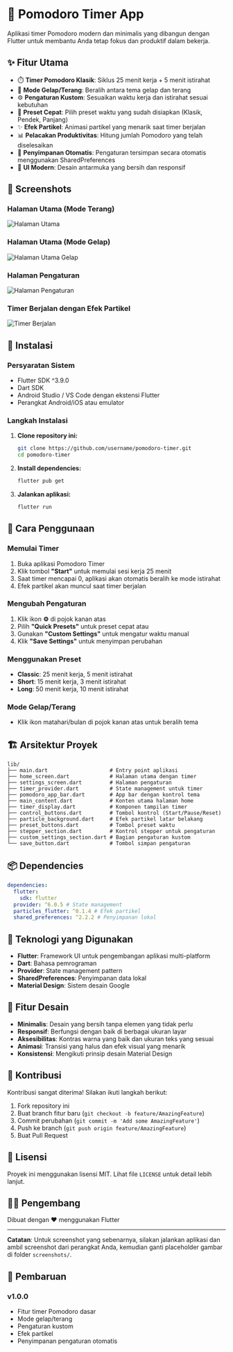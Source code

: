 # 🍅 Pomodoro Timer App

Aplikasi timer Pomodoro modern dan minimalis yang dibangun dengan Flutter untuk membantu Anda tetap fokus dan produktif dalam bekerja.

## ✨ Fitur Utama

- ⏱️ **Timer Pomodoro Klasik**: Siklus 25 menit kerja + 5 menit istirahat
- 🎨 **Mode Gelap/Terang**: Beralih antara tema gelap dan terang
- ⚙️ **Pengaturan Kustom**: Sesuaikan waktu kerja dan istirahat sesuai kebutuhan
- 🎯 **Preset Cepat**: Pilih preset waktu yang sudah disiapkan (Klasik, Pendek, Panjang)
- ✨ **Efek Partikel**: Animasi partikel yang menarik saat timer berjalan
- 📊 **Pelacakan Produktivitas**: Hitung jumlah Pomodoro yang telah diselesaikan
- 💾 **Penyimpanan Otomatis**: Pengaturan tersimpan secara otomatis menggunakan SharedPreferences
- 📱 **UI Modern**: Desain antarmuka yang bersih dan responsif

## 📸 Screenshots

### Halaman Utama (Mode Terang)

![Halaman Utama](screenshots/screenshot1.png)

### Halaman Utama (Mode Gelap)

![Halaman Utama Gelap](screenshots/screenshot2.png)

### Halaman Pengaturan

![Halaman Pengaturan](screenshots/screenshot4.png)

### Timer Berjalan dengan Efek Partikel

![Timer Berjalan](screenshots/screenshot3.png)

## 🚀 Instalasi

### Persyaratan Sistem

- Flutter SDK ^3.9.0
- Dart SDK
- Android Studio / VS Code dengan ekstensi Flutter
- Perangkat Android/iOS atau emulator

### Langkah Instalasi

1. **Clone repository ini:**

   ```bash
   git clone https://github.com/username/pomodoro-timer.git
   cd pomodoro-timer
   ```

2. **Install dependencies:**

   ```bash
   flutter pub get
   ```

3. **Jalankan aplikasi:**
   ```bash
   flutter run
   ```

## 📱 Cara Penggunaan

### Memulai Timer

1. Buka aplikasi Pomodoro Timer
2. Klik tombol **"Start"** untuk memulai sesi kerja 25 menit
3. Saat timer mencapai 0, aplikasi akan otomatis beralih ke mode istirahat
4. Efek partikel akan muncul saat timer berjalan

### Mengubah Pengaturan

1. Klik ikon **⚙️** di pojok kanan atas
2. Pilih **"Quick Presets"** untuk preset cepat atau
3. Gunakan **"Custom Settings"** untuk mengatur waktu manual
4. Klik **"Save Settings"** untuk menyimpan perubahan

### Menggunakan Preset

- **Classic**: 25 menit kerja, 5 menit istirahat
- **Short**: 15 menit kerja, 3 menit istirahat
- **Long**: 50 menit kerja, 10 menit istirahat

### Mode Gelap/Terang

- Klik ikon matahari/bulan di pojok kanan atas untuk beralih tema

## 🏗️ Arsitektur Proyek

```
lib/
├── main.dart                    # Entry point aplikasi
├── home_screen.dart             # Halaman utama dengan timer
├── settings_screen.dart         # Halaman pengaturan
├── timer_provider.dart          # State management untuk timer
├── pomodoro_app_bar.dart        # App bar dengan kontrol tema
├── main_content.dart            # Konten utama halaman home
├── timer_display.dart           # Komponen tampilan timer
├── control_buttons.dart         # Tombol kontrol (Start/Pause/Reset)
├── particle_background.dart     # Efek partikel latar belakang
├── preset_buttons.dart          # Tombol preset waktu
├── stepper_section.dart         # Kontrol stepper untuk pengaturan
├── custom_settings_section.dart # Bagian pengaturan kustom
└── save_button.dart             # Tombol simpan pengaturan
```

## 📦 Dependencies

```yaml
dependencies:
  flutter:
    sdk: flutter
  provider: ^6.0.5 # State management
  particles_flutter: ^0.1.4 # Efek partikel
  shared_preferences: ^2.2.2 # Penyimpanan lokal
```

## 🔧 Teknologi yang Digunakan

- **Flutter**: Framework UI untuk pengembangan aplikasi multi-platform
- **Dart**: Bahasa pemrograman
- **Provider**: State management pattern
- **SharedPreferences**: Penyimpanan data lokal
- **Material Design**: Sistem desain Google

## 🎨 Fitur Desain

- **Minimalis**: Desain yang bersih tanpa elemen yang tidak perlu
- **Responsif**: Berfungsi dengan baik di berbagai ukuran layar
- **Aksesibilitas**: Kontras warna yang baik dan ukuran teks yang sesuai
- **Animasi**: Transisi yang halus dan efek visual yang menarik
- **Konsistensi**: Mengikuti prinsip desain Material Design

## 🤝 Kontribusi

Kontribusi sangat diterima! Silakan ikuti langkah berikut:

1. Fork repository ini
2. Buat branch fitur baru (`git checkout -b feature/AmazingFeature`)
3. Commit perubahan (`git commit -m 'Add some AmazingFeature'`)
4. Push ke branch (`git push origin feature/AmazingFeature`)
5. Buat Pull Request

## 📝 Lisensi

Proyek ini menggunakan lisensi MIT. Lihat file `LICENSE` untuk detail lebih lanjut.

## 👨‍💻 Pengembang

Dibuat dengan ❤️ menggunakan Flutter

---

**Catatan**: Untuk screenshot yang sebenarnya, silakan jalankan aplikasi dan ambil screenshot dari perangkat Anda, kemudian ganti placeholder gambar di folder `screenshots/`.

## 🔄 Pembaruan

### v1.0.0

- Fitur timer Pomodoro dasar
- Mode gelap/terang
- Pengaturan kustom
- Efek partikel
- Penyimpanan pengaturan otomatis
